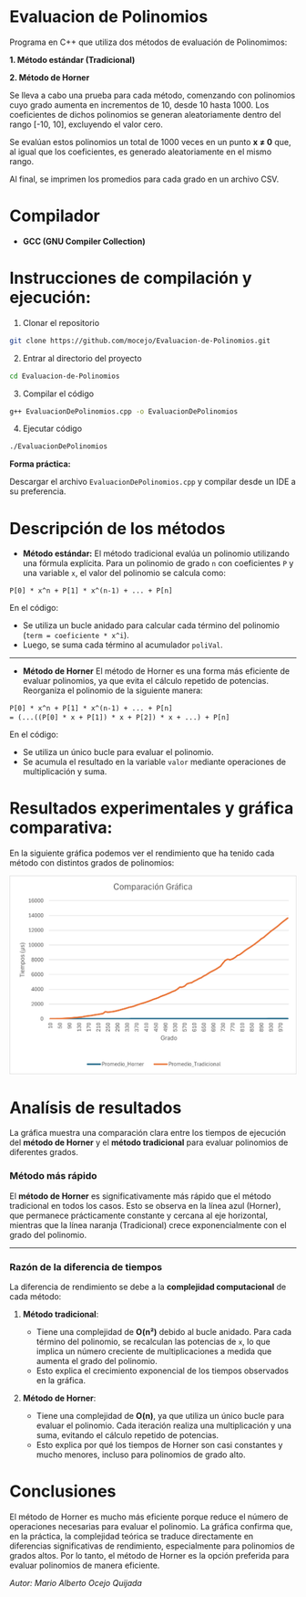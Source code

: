 # Evaluacion de Polinomios



Programa en C++ que utiliza dos métodos de evaluación de Polinomimos:

**1. Método estándar (Tradicional)**  

**2. Método de Horner**

Se lleva a cabo una prueba para cada método, comenzando con polinomios cuyo grado aumenta en incrementos de 10, desde 10 hasta 1000. Los coeficientes de dichos polinomios se generan aleatoriamente dentro del rango [-10, 10], excluyendo el valor cero.

Se evalúan estos polinomios un total de 1000 veces en un punto **x ≠ 0** que, al igual que los coeficientes, es generado aleatoriamente en el mismo rango.

Al final, se imprimen los promedios para cada grado en un archivo CSV.


# Compilador

- **GCC (GNU Compiler Collection)**



# Instrucciones de compilación y ejecución:

1. Clonar el repositorio
``` sh
git clone https://github.com/mocejo/Evaluacion-de-Polinomios.git
```
2. Entrar al directorio del proyecto
```sh
cd Evaluacion-de-Polinomios
```
3. Compilar el código 
```sh
g++ EvaluacionDePolinomios.cpp -o EvaluacionDePolinomios
```
4. Ejecutar código
```sh
./EvaluacionDePolinomios
```
**Forma práctica:**  

Descargar el archivo ```EvaluacionDePolinomios.cpp``` y compilar desde un IDE a su preferencia.





# Descripción de los métodos

- **Método estándar:**
El método tradicional evalúa un polinomio utilizando una fórmula explícita. Para un polinomio de grado `n` con coeficientes `P` y una variable `x`, el valor del polinomio se calcula como:

```
P[0] * x^n + P[1] * x^(n-1) + ... + P[n]
```

En el código:
- Se utiliza un bucle anidado para calcular cada término del polinomio (`term = coeficiente * x^i`).
- Luego, se suma cada término al acumulador `poliVal`.

---

- **Método de Horner** 
El método de Horner es una forma más eficiente de evaluar polinomios, ya que evita el cálculo repetido de potencias. Reorganiza el polinomio de la siguiente manera:

```
P[0] * x^n + P[1] * x^(n-1) + ... + P[n]
= (...((P[0] * x + P[1]) * x + P[2]) * x + ...) + P[n]
```

En el código:
- Se utiliza un único bucle para evaluar el polinomio.
- Se acumula el resultado en la variable `valor` mediante operaciones de multiplicación y suma.

# Resultados experimentales y gráfica comparativa:

En la siguiente gráfica podemos ver el rendimiento que ha tenido cada método con distintos grados de polinomios:

![Metodos](Gráfica1.png)

# Analísis de resultados

La gráfica muestra una comparación clara entre los tiempos de ejecución del **método de Horner** y el **método tradicional** para evaluar polinomios de diferentes grados.

### **Método más rápido**
El **método de Horner** es significativamente más rápido que el método tradicional en todos los casos. Esto se observa en la línea azul (Horner), que permanece prácticamente constante y cercana al eje horizontal, mientras que la línea naranja (Tradicional) crece exponencialmente con el grado del polinomio.

---

### **Razón de la diferencia de tiempos**
La diferencia de rendimiento se debe a la **complejidad computacional** de cada método:
1. **Método tradicional**:
   - Tiene una complejidad de **O(n²)** debido al bucle anidado. Para cada término del polinomio, se recalculan las potencias de `x`, lo que implica un número creciente de multiplicaciones a medida que aumenta el grado del polinomio.
   - Esto explica el crecimiento exponencial de los tiempos observados en la gráfica.

2. **Método de Horner**:
   - Tiene una complejidad de **O(n)**, ya que utiliza un único bucle para evaluar el polinomio. Cada iteración realiza una multiplicación y una suma, evitando el cálculo repetido de potencias.
   - Esto explica por qué los tiempos de Horner son casi constantes y mucho menores, incluso para polinomios de grado alto.
  

# Conclusiones
El método de Horner es mucho más eficiente porque reduce el número de operaciones necesarias para evaluar el polinomio. La gráfica confirma que, en la práctica, la complejidad teórica se traduce directamente en diferencias significativas de rendimiento, especialmente para polinomios de grados altos. Por lo tanto, el método de Horner es la opción preferida para evaluar polinomios de manera eficiente.

*Autor:  Mario Alberto Ocejo Quijada*






